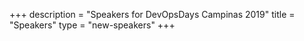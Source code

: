 +++
description = "Speakers for DevOpsDays Campinas 2019"
title = "Speakers"
type = "new-speakers"
+++